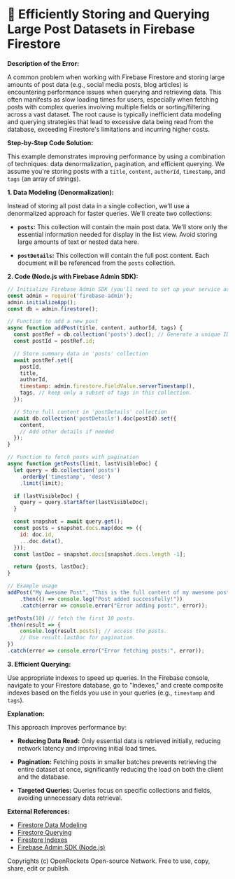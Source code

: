 # 🐞 Efficiently Storing and Querying Large Post Datasets in Firebase Firestore


**Description of the Error:**

A common problem when working with Firebase Firestore and storing large amounts of post data (e.g., social media posts, blog articles) is encountering performance issues when querying and retrieving data.  This often manifests as slow loading times for users, especially when fetching posts with complex queries involving multiple fields or sorting/filtering across a vast dataset.  The root cause is typically inefficient data modeling and querying strategies that lead to excessive data being read from the database, exceeding Firestore's limitations and incurring higher costs.


**Step-by-Step Code Solution:**

This example demonstrates improving performance by using a combination of techniques: data denormalization, pagination, and efficient querying. We assume you're storing posts with a `title`, `content`, `authorId`, `timestamp`, and `tags` (an array of strings).

**1. Data Modeling (Denormalization):**

Instead of storing all post data in a single collection, we'll use a denormalized approach for faster queries.  We'll create two collections:

* **`posts`:**  This collection will contain the main post data. We'll store only the essential information needed for display in the list view.  Avoid storing large amounts of text or nested data here.

* **`postDetails`:** This collection will contain the full post content.  Each document will be referenced from the `posts` collection.


**2. Code (Node.js with Firebase Admin SDK):**

```javascript
// Initialize Firebase Admin SDK (you'll need to set up your service account credentials)
const admin = require('firebase-admin');
admin.initializeApp();
const db = admin.firestore();

// Function to add a new post
async function addPost(title, content, authorId, tags) {
  const postRef = db.collection('posts').doc(); // Generate a unique ID
  const postId = postRef.id;

  // Store summary data in 'posts' collection
  await postRef.set({
    postId,
    title,
    authorId,
    timestamp: admin.firestore.FieldValue.serverTimestamp(),
    tags, // keep only a subset of tags in this collection.
  });

  // Store full content in 'postDetails' collection
  await db.collection('postDetails').doc(postId).set({
    content,
    // Add other details if needed
  });
}

// Function to fetch posts with pagination
async function getPosts(limit, lastVisibleDoc) {
  let query = db.collection('posts')
    .orderBy('timestamp', 'desc')
    .limit(limit);

  if (lastVisibleDoc) {
    query = query.startAfter(lastVisibleDoc);
  }

  const snapshot = await query.get();
  const posts = snapshot.docs.map(doc => ({
    id: doc.id,
    ...doc.data(),
  }));
  const lastDoc = snapshot.docs[snapshot.docs.length -1];

  return {posts, lastDoc};
}

// Example usage
addPost("My Awesome Post", "This is the full content of my awesome post...", "user123", ["javascript", "firebase"])
    .then(() => console.log("Post added successfully!"))
    .catch(error => console.error("Error adding post:", error));

getPosts(10) // fetch the first 10 posts.
.then(result => {
    console.log(result.posts); // access the posts.
    // Use result.lastDoc for pagination.
})
.catch(error => console.error("Error fetching posts:", error));
```

**3. Efficient Querying:**

Use appropriate indexes to speed up queries.  In the Firebase console, navigate to your Firestore database, go to "Indexes," and create composite indexes based on the fields you use in your queries (e.g., `timestamp` and `tags`).



**Explanation:**

This approach improves performance by:

* **Reducing Data Read:** Only essential data is retrieved initially, reducing network latency and improving initial load times.

* **Pagination:**  Fetching posts in smaller batches prevents retrieving the entire dataset at once, significantly reducing the load on both the client and the database.

* **Targeted Queries:** Queries focus on specific collections and fields, avoiding unnecessary data retrieval.


**External References:**

* [Firestore Data Modeling](https://firebase.google.com/docs/firestore/modeling)
* [Firestore Querying](https://firebase.google.com/docs/firestore/query-data/get-data)
* [Firestore Indexes](https://firebase.google.com/docs/firestore/query-data/indexing)
* [Firebase Admin SDK (Node.js)](https://firebase.google.com/docs/admin/setup)



Copyrights (c) OpenRockets Open-source Network. Free to use, copy, share, edit or publish.

